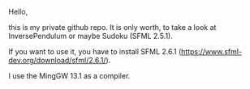 Hello,

this is my private github repo. It is only worth, to take a look at InversePendulum or maybe Sudoku (SFML 2.5.1). 

If you want to use it, you have to install SFML 2.6.1 (https://www.sfml-dev.org/download/sfml/2.6.1/).

I use the MingGW 13.1 as a compiler.
